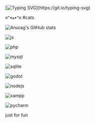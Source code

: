 [![Typing SVG](https://readme-typing-svg.demolab.com?font=Fira+Code&pause=1000&color=00FF00&width=435&lines=Hello!+Its+me+Machine%2C+I+am+Cyber...)](https://git.io/typing-svg)



 ฅ^•ﻌ•^ฅ
#cats

![Anurag's GitHub stats](https://github-readme-stats.vercel.app/api?username=Nikkwo&show_icons=true&theme=tokyonight)

![js](https://img.shields.io/badge/JavaScript-F7DF1E?style=for-the-badge&logo=javascript&logoColor=black)

![php](https://img.shields.io/badge/PHP-777BB4?style=for-the-badge&logo=php&logoColor=white)

![mysql](https://img.shields.io/badge/MySQL-005C84?style=for-the-badge&logo=mysql&logoColor=white)

![sqlite](https://img.shields.io/badge/SQLite-07405E?style=for-the-badge&logo=sqlite&logoColor=white)

![godot](https://img.shields.io/badge/Godot-478CBF?style=for-the-badge&logo=GodotEngine&logoColor=white)

![nodejs](https://img.shields.io/badge/Node.js-339933?style=for-the-badge&logo=nodedotjs&logoColor=white)

![xampp](https://img.shields.io/badge/Xampp-F37623?style=for-the-badge&logo=xampp&logoColor=white)

![pycharm](https://img.shields.io/badge/PyCharm-000000.svg?&style=for-the-badge&logo=PyCharm&logoColor=white)

just for fun
